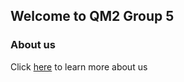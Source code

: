 ## Welcome to QM2 Group 5

### About us
Click [here](https://joyjixu.github.io/qm2/aboutus) to learn more about us

